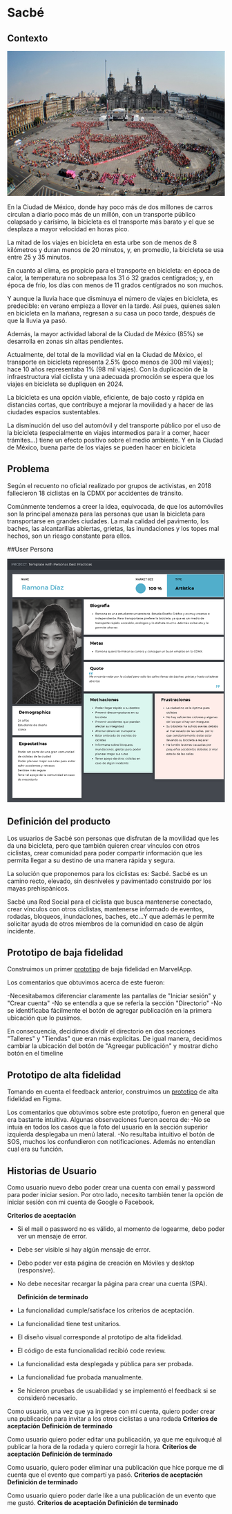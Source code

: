 # Sacbé

## Contexto

![bici](/src/img/image_16.jpeg)


En la Ciudad de México, donde hay poco más de dos millones de carros circulan a diario poco más de un millón, con un transporte público colapsado y carísimo, la bicicleta es el transporte más barato y el que se desplaza a mayor velocidad en horas pico.

La mitad de los viajes en bicicleta en esta urbe son de menos de 8 kilómetros y duran menos de 20 minutos, y, en promedio, la bicicleta se usa entre 25 y 35 minutos.

En cuanto al clima, es propicio para el transporte en bicicleta: en época de calor, la temperatura no sobrepasa los 31 ó 32 grados centígrados; y, en época de frío, los días con menos de 11 grados centígrados no son muchos.

Y aunque la lluvia hace que disminuya el número de viajes en bicicleta, es predecible: en verano empieza a llover en la tarde. Así pues, quienes salen en bicicleta en la mañana, regresan a su casa un poco tarde, después de que la lluvia ya pasó.

Además, la mayor actividad laboral de la Ciudad de México (85%) se desarrolla en zonas sin altas pendientes.

Actualmente, del total de la movilidad vial en la Ciudad de México, el transporte en bicicleta representa 2.5% (poco menos de 300 mil viajes); hace 10 años representaba 1% (98 mil viajes). Con la duplicación de la infraestructura vial ciclista y una adecuada promoción se espera que los viajes en bicicleta se dupliquen en 2024.

La bicicleta es una opción viable, eficiente, de bajo costo y rápida en distancias cortas, que contribuye a mejorar la movilidad y a hacer de las ciudades espacios sustentables.

La disminución del uso del automóvil y del transporte público por el uso de la bicicleta (especialmente en viajes intermedios para ir a comer, hacer trámites…) tiene un efecto positivo sobre el medio ambiente. Y en la Ciudad de México, buena parte de los viajes se pueden hacer en bicicleta

## Problema

Según el recuento no oficial realizado por grupos de activistas, en 2018 fallecieron 18 ciclistas en la CDMX por accidentes de tránsito.

Comúnmente tendemos a creer la idea, equivocada, de que los automóviles son la principal amenaza para las personas que usan la bicicleta para transportarse en grandes ciudades. La mala calidad del pavimento, los baches, las alcantarillas abiertas, grietas, las inundaciones y los topes mal hechos, son un riesgo constante para ellos.

##User Persona

![Ramona](/src/img/RamonaDiaz.png)

## Definición del producto

Los usuarios de Sacbé son personas que disfrutan de la movilidad que les da una bicicleta, pero que también quieren crear vínculos con otros ciclistas, crear comunidad para poder compartir información que les permita llegar a su destino de una manera rápida y segura.

La solución que proponemos para los ciclistas es: Sacbé. Sacbé es un camino recto, elevado, sin desniveles y pavimentado construido por los mayas prehispánicos.

Sacbé una Red Social para el ciclista que busca mantenerse conectado, crear vínculos con otros ciclistas, mantenerse informado de eventos, rodadas, bloqueos, inundaciones, baches, etc...Y que además le permite solicitar ayuda de otros miembros de la comunidad en caso de algún incidente.

## Prototipo de baja fidelidad

Construimos un primer [prototipo](https://marvelapp.com/56f42d4/screen/59966204) de baja fidelidad en MarvelApp.

Los comentarios que obtuvimos acerca de este fueron:

-Necesitabamos diferenciar claramente las pantallas de "Iniciar sesión" y "Crear cuenta"
-No se entendía a que se refería la sección "Directorio"
-No se identificaba fácilmente el botón de agregar publicación en la primera ubicación que lo pusimos.

En consecuencia, decidimos dividir el directorio en dos secciones "Talleres" y "Tiendas" que eran más explicitas. De igual manera, decidimos cambiar la ubicación del botón de "Agreegar publicación" y mostrar dicho botón en el timeline

## Prototipo de alta fidelidad

Tomando en cuenta el feedback anterior, construimos un [prototipo](https://www.figma.com/proto/MMsy7ojEalu6q6QwTFCw5s/Red-social-bike?node-id=53%3A13&scaling=scale-down) de alta fidelidad en Figma.

Los comentarios que obtuvimos sobre este prototipo, fueron en general que era bastante intuitiva. Algunas observaciones fueron acerca de:
-No se intuía en todos los casos que la foto del usuario en la sección superior izquierda desplegaba un menú lateral.
-No resultaba intuitivo el botón de SOS, muchos los confundieron con notificaciones. Además no entendían cual era su función.

## Historias de Usuario

Como usuario nuevo debo poder crear una cuenta con email y password para poder iniciar sesion. Por otro lado, necesito también tener la opción de iniciar sesión con mi cuenta de Google o Facebook.

  **Criterios de aceptación**
- Si el mail o password no es válido, al momento de logearme, debo poder ver un mensaje de error.
- Debe ser visible si hay algún mensaje de error.
- Debo poder ver esta página de creación en Móviles y desktop (responsive).
- No debe necesitar recargar la página para crear una cuenta (SPA).

  **Definición de terminado**
- La funcionalidad cumple/satisface los criterios de aceptación.
- La funcionalidad tiene test unitarios.
- El diseño visual corresponde al prototipo de alta fidelidad.
- El código de esta funcionalidad recibió code review.
- La funcionalidad esta desplegada y pública para ser probada.
- La funcionalidad fue probada manualmente.
- Se hicieron pruebas de usuabilidad y se implementó el feedback si se consideró necesario.

Como usuario, una vez que ya ingrese con mi cuenta, quiero poder crear una publicación para invitar a los otros ciclistas a una rodada
  **Criterios de aceptación**
  **Definición de terminado**

Como usuario quiero poder editar una publicación, ya que me equivoqué al publicar la hora de la rodada y quiero corregir la hora.
  **Criterios de aceptación**
  **Definición de terminado**

Como usuario, quiero poder eliminar una publicación que hice porque me di cuenta que el evento que compartí ya pasó.
  **Criterios de aceptación**
  **Definición de terminado**

Como usuario quiero poder darle like a una publicación de un evento que me gustó.
  **Criterios de aceptación**
  **Definición de terminado**




